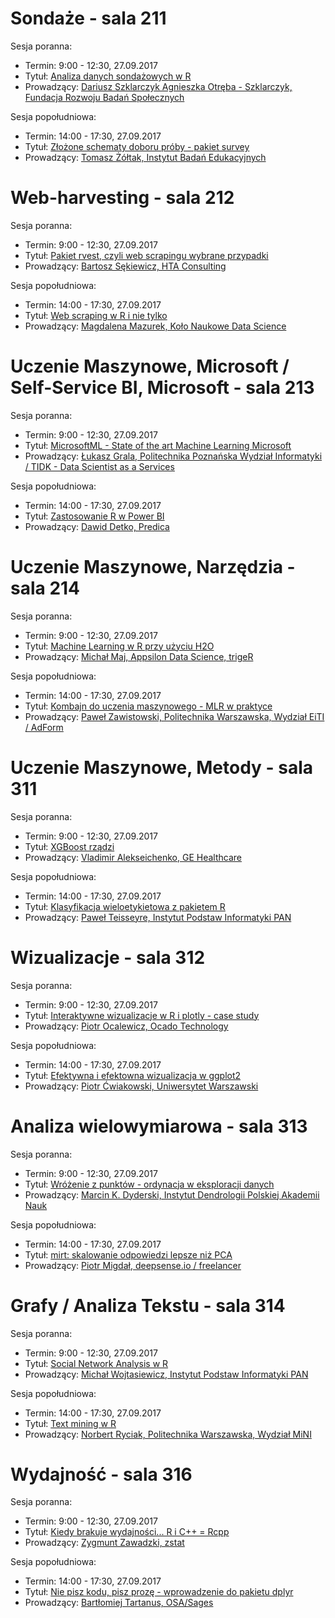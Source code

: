 
# Sondaże - sala 211

Sesja poranna:

- Termin: 9:00 - 12:30, 27.09.2017
- Tytuł: [Analiza danych sondażowych w R](https://github.com/whyR-conference/warsztaty/tree/master/211_Sondaze/sesja_poranna)
- Prowadzący: [Dariusz Szklarczyk Agnieszka Otręba - Szklarczyk, Fundacja Rozwoju Badań Społecznych](www.furbs.org)

Sesja popołudniowa:

- Termin: 14:00 - 17:30, 27.09.2017
- Tytuł: [Złożone schematy doboru próby - pakiet survey](https://github.com/whyR-conference/warsztaty/tree/master/211_Sondaze/sesja_popoludniowa)
- Prowadzący: [Tomasz Żółtak, Instytut Badań Edukacyjnych](https://github.com/tzoltak)

# Web-harvesting - sala 212

Sesja poranna:

- Termin: 9:00 - 12:30, 27.09.2017
- Tytuł: [Pakiet rvest, czyli web scrapingu wybrane przypadki](https://github.com/whyR-conference/warsztaty/tree/master/212_Web_Harvesting/sesja_poranna)
- Prowadzący: [Bartosz Sękiewicz, HTA Consulting](https://github.com/bsekiewicz)

Sesja popołudniowa:

- Termin: 14:00 - 17:30, 27.09.2017
- Tytuł: [Web scraping w R i nie tylko](https://github.com/whyR-conference/warsztaty/tree/master/212_Web_Harvesting/sesja_popoludniowa)
- Prowadzący: [Magdalena Mazurek, Koło Naukowe Data Science](http://datascience.mini.pw.edu.pl/)

# Uczenie Maszynowe, Microsoft / Self-Service BI, Microsoft - sala 213

Sesja poranna:

- Termin: 9:00 - 12:30, 27.09.2017
- Tytuł: [MicrosoftML - State of the art Machine Learning Microsoft](https://github.com/whyR-conference/warsztaty/tree/master/213_Uczenie_Maszynowe_Microsoft_Self_BI_Services/sesja_poranna)
- Prowadzący: [Łukasz Grala, Politechnika Poznańska Wydział Informatyki / TIDK - Data Scientist as a Services](https://mvp.microsoft.com/en-us/PublicProfile/4029183?fullName=Lukasz%20Grala)

Sesja popołudniowa:

- Termin: 14:00 - 17:30, 27.09.2017
- Tytuł: [Zastosowanie R w Power BI](https://github.com/whyR-conference/warsztaty/tree/master/213_Uczenie_Maszynowe_Microsoft_Self_BI_Services/sesja_popoludniowa)
- Prowadzący: [Dawid Detko, Predica]()

# Uczenie Maszynowe, Narzędzia - sala 214

Sesja poranna:

- Termin: 9:00 - 12:30, 27.09.2017
- Tytuł: [Machine Learning w R przy użyciu H2O](https://github.com/whyR-conference/warsztaty/tree/master/214_Uczenie_Maszynowe_Narzedzia/sesja_poranna)
- Prowadzący: [Michał Maj, Appsilon Data Science, trigeR](https://pl.linkedin.com/in/michał-maj-4912207a)

Sesja popołudniowa:

- Termin: 14:00 - 17:30, 27.09.2017
- Tytuł: [Kombajn do uczenia maszynowego - MLR w praktyce](https://github.com/whyR-conference/warsztaty/tree/master/214_Uczenie_Maszynowe_Narzedzia/sesja_popoludniowa)
- Prowadzący: [Paweł Zawistowski, Politechnika Warszawska, Wydział EiTI / AdForm](https://pzawistowski.github.io/about)

# Uczenie Maszynowe, Metody - sala 311

Sesja poranna:

- Termin: 9:00 - 12:30, 27.09.2017
- Tytuł: [XGBoost rządzi](https://github.com/whyR-conference/warsztaty/tree/master/311_Uczenie_Maszynowe_Metody/sesja_poranna)
- Prowadzący: [Vladimir Alekseichenko, GE Healthcare](http://dataworkshop.eu)

Sesja popołudniowa:

- Termin: 14:00 - 17:30, 27.09.2017
- Tytuł: [Klasyfikacja wieloetykietowa z pakietem R](https://github.com/whyR-conference/warsztaty/tree/master/311_Uczenie_Maszynowe_Metody/sesja_popoludniowa)
- Prowadzący: [Paweł Teisseyre, Instytut Podstaw Informatyki PAN](http://www.ipipan.eu/~teisseyrep/)

# Wizualizacje - sala 312

Sesja poranna:

- Termin: 9:00 - 12:30, 27.09.2017
- Tytuł: [Interaktywne wizualizacje w R i plotly - case study](https://github.com/whyR-conference/warsztaty/tree/master/312_Wizualizacje/sesja_poranna)
- Prowadzący: [Piotr Ocalewicz, Ocado Technology](linkedin.com/in/piotr-ocalewicz-ab8770a0)

Sesja popołudniowa:

- Termin: 14:00 - 17:30, 27.09.2017
- Tytuł: [Efektywna i efektowna wizualizacja w ggplot2](https://github.com/whyR-conference/warsztaty/tree/master/312_Wizualizacje/sesja_popoludniowa)
- Prowadzący: [Piotr Ćwiakowski, Uniwersytet Warszawski](www.labmasters.pl)

# Analiza wielowymiarowa - sala 313

Sesja poranna:

- Termin: 9:00 - 12:30, 27.09.2017
- Tytuł: [Wróżenie z punktów - ordynacja w eksploracji danych](https://github.com/whyR-conference/warsztaty/tree/master/313_Analiza_Wielowymiarowa/sesja_poranna)
- Prowadzący: [Marcin K. Dyderski, Instytut Dendrologii Polskiej Akademii Nauk]()

Sesja popołudniowa:

- Termin: 14:00 - 17:30, 27.09.2017
- Tytuł: [mirt: skalowanie odpowiedzi lepsze niż PCA](https://github.com/whyR-conference/warsztaty/tree/master/313_Analiza_Wielowymiarowa/sesja_popoludniowa)
- Prowadzący: [Piotr Migdał, deepsense.io / freelancer](http://p.migdal.pl/)

# Grafy / Analiza Tekstu - sala 314

Sesja poranna:

- Termin: 9:00 - 12:30, 27.09.2017
- Tytuł: [Social Network Analysis w R](https://github.com/whyR-conference/warsztaty/tree/master/314_Grafy_Analiza_Tekstu/sesja_poranna)
- Prowadzący: [Michał Wojtasiewicz, Instytut Podstaw Informatyki PAN]()

Sesja popołudniowa:

- Termin: 14:00 - 17:30, 27.09.2017
- Tytuł: [Text mining w R](https://github.com/whyR-conference/warsztaty/tree/master/314_Grafy_Analiza_Tekstu/sesja_popoludniowa)
- Prowadzący: [Norbert Ryciak, Politechnika Warszawska, Wydział MiNI]()


# Wydajność - sala 316

Sesja poranna:

- Termin: 9:00 - 12:30, 27.09.2017
- Tytuł: [Kiedy brakuje wydajności... R i C++ = Rcpp](https://github.com/whyR-conference/warsztaty/tree/master/316_Wydajnosc/sesja_poranna)
- Prowadzący: [Zygmunt  Zawadzki, zstat](zstat.pl)

Sesja popołudniowa:

- Termin: 14:00 - 17:30, 27.09.2017
- Tytuł: [Nie pisz kodu, pisz prozę - wprowadzenie do pakietu dplyr](https://github.com/whyR-conference/warsztaty/tree/master/316_Wydajnosc/sesja_popoludniowa)
- Prowadzący: [Bartłomiej Tartanus, OSA/Sages]()
